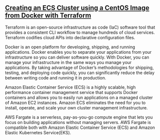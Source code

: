 ## [Creating an ECS Cluster using a CentOS Image from Docker with Terraform](https://medium.com/@jamesaaronbanks/creating-an-ecs-cluster-using-a-centos-image-from-docker-with-terraform-166bd535051b)
Terraform is an open-source infrastructure as code (IaC) software tool that provides a consistent CLI workflow to manage hundreds of cloud services. Terraform codifies cloud APIs into declarative configuration files.


Docker is an open platform for developing, shipping, and running applications. Docker enables you to separate your applications from your infrastructure so you can deliver software quickly. With Docker, you can manage your infrastructure in the same ways you manage your applications. By taking advantage of Docker’s methodologies for shipping, testing, and deploying code quickly, you can significantly reduce the delay between writing code and running it in production.

Amazon Elastic Container Service (ECS) is a highly scalable, high performance container management service that supports Docker containers and allows you to easily run applications on a managed cluster of Amazon EC2 instances. Amazon ECS eliminates the need for you to install, operate, and scale your own cluster management infrastructure.

AWS Fargate is a serverless, pay-as-you-go compute engine that lets you focus on building applications without managing servers. AWS Fargate is compatible both with Amazon Elastic Container Service (ECS) and Amazon Elastic Kubernetes Service(EKS).
